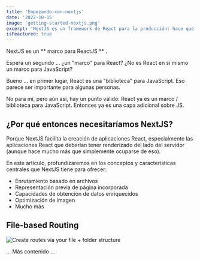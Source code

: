 ```yaml
---
title: 'Empezando-con-nextjs'
date: '2022-10-15'
image: 'getting-started-nextjs.png'
excerpt: 'NextJS es un framework de React para la producción: hace que la construcción de aplicaciones y sitios React completos sea muy fácil.'
isFeactured: true
---
```


NextJS es un ** marco para ReactJS ** .

Espera un segundo ... ¿un "marco" para React? ¿No es React en sí mismo un marco para JavaScript?

Bueno ... en primer lugar, React es una "biblioteca" para JavaScript. Eso parece ser importante para algunas personas.

No para mí, pero aún así, hay un punto válido: React ya es un marco / biblioteca para JavaScript. Entonces ya es una capa adicional sobre JS.

##  ¿Por qué entonces necesitaríamos NextJS?

Porque NextJS facilita la creación de aplicaciones React, especialmente las aplicaciones React que deberían tener renderizado del lado del servidor (aunque hace mucho más que simplemente ocuparse de eso).

En este artículo, profundizaremos en los conceptos y características centrales que NextJS tiene para ofrecer:

- Enrutamiento basado en archivos
- Representación previa de página incorporada
- Capacidades de obtención de datos enriquecidos
- Optimización de imagen
- Mucho más


## File-based Routing

![Create routes via your file + folder structure](nextjs-file-based-routing.png)

... Más contenido ...